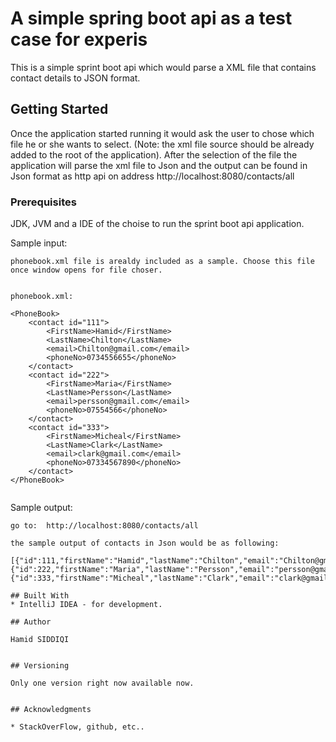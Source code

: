 # A simple spring boot api as a test case for experis
 This is a simple sprint boot api which would parse a XML file that contains contact details to JSON format.


## Getting Started
Once the application started running it would ask the user to chose which file he or she wants to select.
(Note: the xml file source should be already added to the root of the application). After the selection of the file 
the application will parse the xml file to Json and the output can be found in Json format as http api on address
http://localhost:8080/contacts/all


### Prerequisites
JDK, JVM and a IDE of the choise to run the sprint boot api application.


  
Sample input:
```
phonebook.xml file is arealdy included as a sample. Choose this file once window opens for file choser.


phonebook.xml:

<PhoneBook>
    <contact id="111">
        <FirstName>Hamid</FirstName>
        <LastName>Chilton</LastName>
        <email>Chilton@gmail.com</email>
        <phoneNo>0734556655</phoneNo>
    </contact>
    <contact id="222">
        <FirstName>Maria</FirstName>
        <LastName>Persson</LastName>
        <email>persson@gmail.com</email>
        <phoneNo>07554566</phoneNo>
    </contact>
    <contact id="333">
        <FirstName>Micheal</FirstName>
        <LastName>Clark</LastName>
        <email>clark@gmail.com</email>
        <phoneNo>07334567890</phoneNo>
    </contact>
</PhoneBook>


```
Sample output:
```
go to:  http://localhost:8080/contacts/all

the sample output of contacts in Json would be as following: 

[{"id":111,"firstName":"Hamid","lastName":"Chilton","email":"Chilton@gmail.com","phoneNo":734556655},
{"id":222,"firstName":"Maria","lastName":"Persson","email":"persson@gmail.com","phoneNo":7554566},
{"id":333,"firstName":"Micheal","lastName":"Clark","email":"clark@gmail.com","phoneNo":7334567890}]

## Built With
* IntelliJ IDEA - for development.

## Author

Hamid SIDDIQI


## Versioning

Only one version right now available now.


## Acknowledgments

* StackOverFlow, github, etc..
